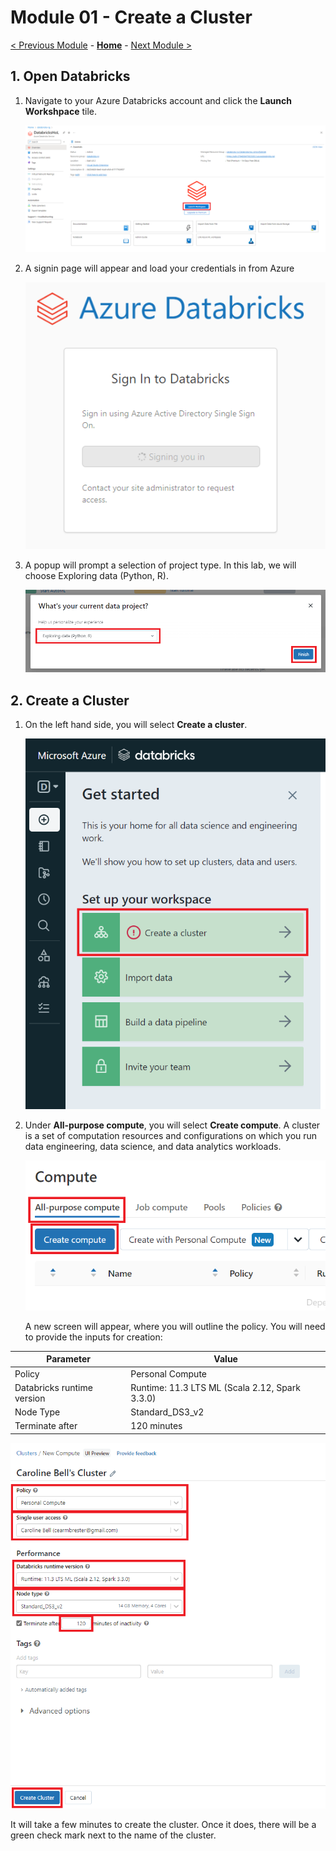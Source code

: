 # Module 01 - Create a Cluster

[< Previous Module](../Modules/module00.md) - **[Home](../README.md)** - [Next Module >](../Modules/module02.md)


## 1. Open Databricks

1. Navigate to your Azure Databricks account and click the **Launch Workshpace** tile.

    ![Launch Workspace](../Images/Module01/LaunchWorkspace.png)

2. A signin page will appear and load your credentials in from Azure
   
   ![Signin](../Images/Module01/signin.png)
   
3. A popup will prompt a selection of project type. In this lab, we will choose Exploring data (Python, R).

    ![Initial Prompt](../Images/Module01/intialprompt.png)

## 2. Create a Cluster

1. On the left hand side, you will select **Create a cluster**.

    ![Create a cluster](../Images/Module01/createacluster.png)
    
2. Under **All-purpose compute**, you will select **Create compute**. A cluster is a set of computation resources and configurations on which you run data engineering, data science, and data analytics workloads.

    ![Create compute](../Images/Module01/createcompute.png)
    
    A new screen will appear, where you will outline the policy. You will need to provide the inputs for creation:

| Parameter | Value |
| --- | --- |
| Policy | Personal Compute |
| Databricks runtime version | Runtime: 11.3 LTS ML (Scala 2.12, Spark 3.3.0) |
| Node Type | Standard_DS3_v2 |
| Terminate after | 120 minutes |

![Develop cluster](../Images/Module01/developcluster.png)

It will take a few minutes to create the cluster. Once it does, there will be a green check mark next to the name of the cluster.
    
